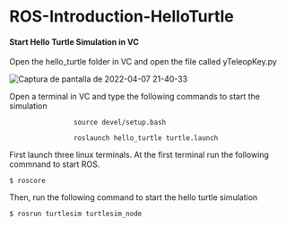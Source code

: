 # ROS-Introduction-HelloTurtle

#### Start Hello Turtle Simulation in VC

Open the hello_turtle folder in VC and open the file called yTeleopKey.py

![Captura de pantalla de 2022-04-07 21-40-33](https://user-images.githubusercontent.com/64180738/162352524-a013dbb8-6875-49f4-92d5-6cf2d7b5cf9a.png)

Open a terminal in VC and type the following commands to start the simulation


                    source devel/setup.bash
          
                    roslaunch hello_turtle turtle.launch


First launch three linux terminals. At the first terminal run the following commnand to start ROS.

`$ roscore`

Then, run the following command to start the hello turtle simulation

`$ rosrun turtlesim turtlesim_node`
